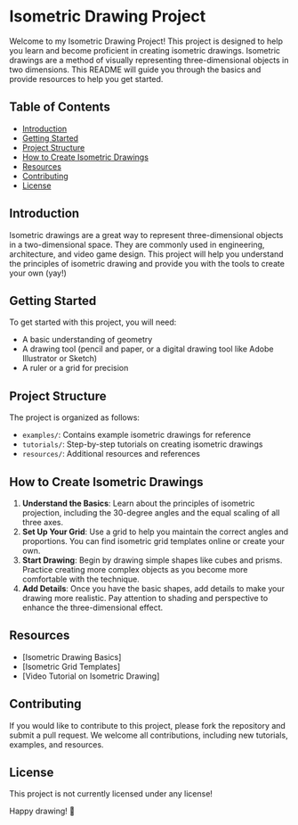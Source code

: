 # Isometric Drawing Project

Welcome to my Isometric Drawing Project! This project is designed to help you learn and become proficient in creating isometric drawings. Isometric drawings are a method of visually representing three-dimensional objects in two dimensions. This README will guide you through the basics and provide resources to help you get started.

## Table of Contents
- [Introduction](#introduction)
- [Getting Started](#getting-started)
- [Project Structure](#project-structure)
- [How to Create Isometric Drawings](#how-to-create-isometric-drawings)
- [Resources](#resources)
- [Contributing](#contributing)
- [License](#license)

## Introduction
Isometric drawings are a great way to represent three-dimensional objects in a two-dimensional space. They are commonly used in engineering, architecture, and video game design. This project will help you understand the principles of isometric drawing and provide you with the tools to create your own (yay!)

## Getting Started
To get started with this project, you will need:
- A basic understanding of geometry
- A drawing tool (pencil and paper, or a digital drawing tool like Adobe Illustrator or Sketch)
- A ruler or a grid for precision

## Project Structure
The project is organized as follows:
- `examples/`: Contains example isometric drawings for reference
- `tutorials/`: Step-by-step tutorials on creating isometric drawings
- `resources/`: Additional resources and references

## How to Create Isometric Drawings
1. **Understand the Basics**: Learn about the principles of isometric projection, including the 30-degree angles and the equal scaling of all three axes.
2. **Set Up Your Grid**: Use a grid to help you maintain the correct angles and proportions. You can find isometric grid templates online or create your own.
3. **Start Drawing**: Begin by drawing simple shapes like cubes and prisms. Practice creating more complex objects as you become more comfortable with the technique.
4. **Add Details**: Once you have the basic shapes, add details to make your drawing more realistic. Pay attention to shading and perspective to enhance the three-dimensional effect.

## Resources
- [Isometric Drawing Basics]
- [Isometric Grid Templates]
- [Video Tutorial on Isometric Drawing]

## Contributing
If you would like to contribute to this project, please fork the repository and submit a pull request. We welcome all contributions, including new tutorials, examples, and resources.

## License
This project is not currently licensed under any license! 

Happy drawing! 🎨
